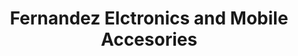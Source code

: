 ---
title: "Fernandez Elctronics and Mobile Accesories"
url: /gabaldon/fernandez-elctronics-and-mobile-accesories/
shop: Elektronik
---